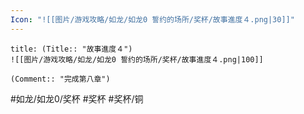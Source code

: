 ```yaml
---
Icon: "![[图片/游戏攻略/如龙/如龙0 誓约的场所/奖杯/故事進度４.png|30]]"
---
```

```ad-common-bronze-trophy
title: (Title:: "故事進度４")
![[图片/游戏攻略/如龙/如龙0 誓约的场所/奖杯/故事進度４.png|100]]

(Comment:: "完成第八章")
```

#如龙/如龙0/奖杯 #奖杯 #奖杯/铜
